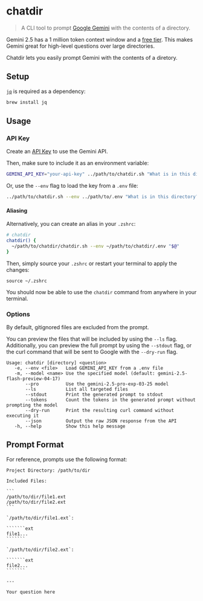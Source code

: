 # chatdir

> A CLI tool to prompt [Google Gemini](https://ai.google.dev/gemini-api) with the contents of a directory.

Gemini 2.5 has a 1 million token context window and a [free tier](https://ai.google.dev/pricing). This makes Gemini great for high-level questions over large directories.

Chatdir lets you easily prompt Gemini with the contents of a diretory.

## Setup

[`jq`](https://jqlang.github.io/jq/) is required as a dependency:

```sh
brew install jq
```

## Usage

### API Key

Create an [API Key](https://aistudio.google.com/app/apikey) to use the Gemini API.

Then, make sure to include it as an environment variable:

```sh
GEMINI_API_KEY="your-api-key" ../path/to/chatdir.sh "What is in this directory?"
```

Or, use the `--env` flag to load the key from a `.env` file:

```sh
../path/to/chatdir.sh --env ../path/to/.env "What is in this directory?"
```

#### Aliasing

Alternatively, you can create an alias in your `.zshrc`:
```sh
# chatdir
chatdir() {
  ~/path/to/chatdir/chatdir.sh --env ~/path/to/chatdir/.env "$@"
}
```

Then, simply source your `.zshrc` or restart your terminal to apply the changes:
```
source ~/.zshrc
```

You should now be able to use the `chatdir` command from anywhere in your terminal.

### Options

By default, gitignored files are excluded from the prompt.

You can preview the files that will be included by using the `--ls` flag. Additionally, you can preview the full prompt by using the `--stdout` flag, or the curl command that will be sent to Google with the `--dry-run` flag.

```
Usage: chatdir [directory] <question>
   -e, --env <file>   Load GEMINI_API_KEY from a .env file
   -m, --model <name> Use the specified model (default: gemini-2.5-flash-preview-04-17)
       --pro          Use the gemini-2.5-pro-exp-03-25 model
       --ls           List all targeted files
       --stdout       Print the generated prompt to stdout
       --tokens       Count the tokens in the generated prompt without prompting the model
       --dry-run      Print the resulting curl command without executing it
       --json         Output the raw JSON response from the API
   -h, --help         Show this help message
```

## Prompt Format

For reference, prompts use the following format:

````````
Project Directory: /path/to/dir

Included Files:

```
/path/to/dir/file1.ext
/path/to/dir/file2.ext
```

`/path/to/dir/file1.ext`:

```````ext
file1...
```````

`/path/to/dir/file2.ext`:

```````ext
file2...
```````

---

Your question here
````````
